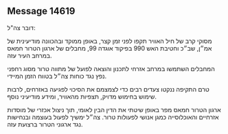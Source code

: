 ## Message 14619

דובר צה"ל:

מסוקי קרב של חיל האוויר תקפו לפני זמן קצר, באופן ממוקד ובהכוונה מודיעינית של אמ״ן, שב״כ וחטיבת האש 990 בפיקוד אוגדה 99, מחבלים של ארגון הטרור חמאס במרחב העיר עזה. 

המחבלים השתמשו במרחב אזרחי לתכנון והוצאה לפועל של מתווה טרור מסוג רחפני נפץ נגד כוחות צה״ל בטווח הזמן המיידי. 

טרם התקיפה ננקטו צעדים רבים כדי לצמצמם את הסיכוי לפגיעה באזרחים, לרבות שימוש בחימוש מדויק, תצפיות מהאוויר, ומידע מודיעיני נוסף.

ארגון הטרור חמאס מפר באופן שיטתי את הדין הבין לאומי, תוך ניצול אכזרי של מוסדות אזרחיים והאוכלוסייה כמגן אנושי לפעולות טרור. צה״ל ימשיך לפעול בעוצמה ובנחישות נגד ארגוני הטרור ברצועת עזה.

